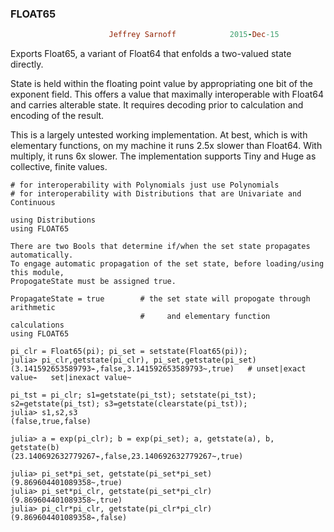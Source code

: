 ### FLOAT65
```ruby
                      Jeffrey Sarnoff            2015-Dec-15
```

Exports Float65, a variant of Float64 that enfolds a two-valued state directly.

State is held within the floating point value by appropriating one bit of the
exponent field.  This offers a value that maximally interoperable with Float64
and carries alterable state.  It requires decoding prior to calculation and
encoding of the result. 

This is a largely untested working implementation.  At best, which is with
elementary functions, on my machine it runs 2.5x slower than Float64.  With
multiply, it runs 6x slower.  The implementation supports Tiny and Huge as
collective, finite values.

```
# for interoperability with Polynomials just use Polynomials
# for interoperability with Distributions that are Univariate and Continuous

using Distributions
using FLOAT65
```

```
There are two Bools that determine if/when the set state propagates automatically.
To engage automatic propagation of the set state, before loading/using this module,
PropogateState must be assigned true.

PropagateState = true        # the set state will propogate through arithmetic
                             #     and elementary function calculations
using FLOAT65

pi_clr = Float65(pi); pi_set = setstate(Float65(pi));
julia> pi_clr,getstate(pi_clr), pi_set,getstate(pi_set)
(3.141592653589793⌁,false,3.141592653589793~,true)   # unset|exact value⌁   set|inexact value~

pi_tst = pi_clr; s1=getstate(pi_tst); setstate(pi_tst); s2=getstate(pi_tst); s3=getstate(clearstate(pi_tst));
julia> s1,s2,s3
(false,true,false)

julia> a = exp(pi_clr); b = exp(pi_set); a, getstate(a), b, getstate(b)
(23.140692632779267⌁,false,23.140692632779267~,true)

julia> pi_set*pi_set, getstate(pi_set*pi_set)
(9.869604401089358~,true)
julia> pi_set*pi_clr, getstate(pi_set*pi_clr)
(9.869604401089358~,true)
julia> pi_clr*pi_clr, getstate(pi_clr*pi_clr)
(9.869604401089358⌁,false)


```
